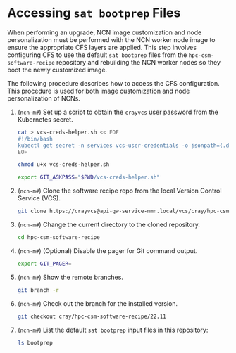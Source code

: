 # Accessing `sat bootprep` Files

When performing an upgrade, NCN image customization and node personalization must be performed with the NCN worker node image to ensure the appropriate CFS layers are applied.
This step involves configuring CFS to use the default `sat bootprep` files from the `hpc-csm-software-recipe` repository and rebuilding the NCN worker nodes so they boot the newly customized image.

The following procedure describes how to access the CFS configuration. This procedure is used for both image customization and node personalization of NCNs.

1. (`ncn-m#`) Set up a script to obtain the `crayvcs` user password from the Kubernetes secret.

    ```bash
    cat > vcs-creds-helper.sh << EOF
    #!/bin/bash
    kubectl get secret -n services vcs-user-credentials -o jsonpath={.data.vcs_password} | base64 -d
    EOF
    
    chmod u+x vcs-creds-helper.sh
    
    export GIT_ASKPASS="$PWD/vcs-creds-helper.sh"
    ```

1. (`ncn-m#`) Clone the software recipe repo from the local Version Control Service (VCS).

    ```bash
    git clone https://crayvcs@api-gw-service-nmn.local/vcs/cray/hpc-csm-software-recipe.git
    ```

1. (`ncn-m#`) Change the current directory to the cloned repository.

    ```bash
    cd hpc-csm-software-recipe
    ```

1. (`ncn-m#`) (Optional) Disable the pager for Git command output.

    ```bash
    export GIT_PAGER=
    ```

1. (`ncn-m#`) Show the remote branches.

    ```bash
    git branch -r 
    ```

1. (`ncn-m#`) Check out the branch for the installed version.

    ```bash
    git checkout cray/hpc-csm-software-recipe/22.11
    ```

1. (`ncn-m#`) List the default `sat bootprep` input files in this repository:

    ```bash
    ls bootprep
    ```
